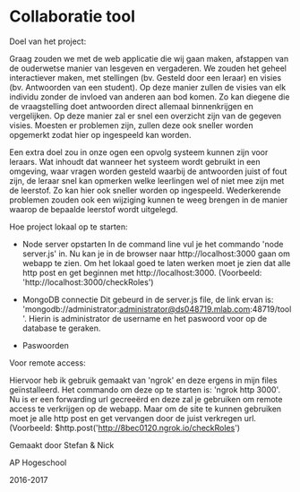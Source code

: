 # Collaboratie tool

Doel van het project:

Graag zouden we met de web applicatie die wij gaan maken, afstappen van de ouderwetse manier van lesgeven en vergaderen. We zouden het geheel interactiever maken, met stellingen (bv. Gesteld door een leraar) en visies (bv. Antwoorden van een student). Op deze manier zullen de visies van elk individu zonder de invloed van anderen aan bod komen. Zo kan diegene die de vraagstelling doet antwoorden direct allemaal binnenkrijgen en vergelijken. Op deze manier zal er snel een overzicht zijn van de gegeven visies. Moesten er problemen zijn, zullen deze ook sneller worden opgemerkt zodat hier op ingespeeld kan worden. 

Een extra doel zou in onze ogen een opvolg systeem kunnen zijn voor leraars. Wat inhoudt dat wanneer het systeem wordt gebruikt in een omgeving, waar vragen worden gesteld waarbij de antwoorden juist of fout zijn, de leraar snel kan opmerken welke leerlingen wel of niet mee zijn met de leerstof. Zo kan hier ook sneller worden op ingespeeld. Wederkerende problemen zouden ook een wijziging kunnen te weeg brengen in de manier waarop de bepaalde leerstof wordt uitgelegd. 

Hoe project lokaal op te starten:

- Node server opstarten
In de command line vul je het commando 'node server.js' in. Nu kan je in de browser naar http://localhost:3000 gaan om webapp te zien.
Om het lokaal goed te laten werken moet je zien dat alle http post en get beginnen met http://localhost:3000. (Voorbeeld: 'http://localhost:3000/checkRoles')

- MongoDB connectie
Dit gebeurd in de server.js file, de link ervan is: 'mongodb://administrator:administrator@ds048719.mlab.com:48719/tool'. Hierin is administrator de username en het paswoord voor op de database te geraken.

- Paswoorden

Voor remote access:

Hiervoor heb ik gebruik gemaakt van 'ngrok' en deze ergens in mijn files geïnstalleerd. Het commando om deze op te starten is: 'ngrok http 3000'. Nu is er een forwarding url gecreeërd en deze zal je gebruiken om remote access te verkrijgen op de webapp.
Maar om de site te kunnen gebruiken moet je alle http post en get vervangen door de juist verkregen url. (Voorbeeld: $http.post('http://8bec0120.ngrok.io/checkRoles')

Gemaakt door Stefan & Nick

AP Hogeschool

2016-2017
